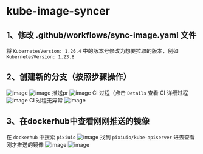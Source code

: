 # kube-image-syncer
## 1、修改 .github/workflows/sync-image.yaml 文件
将  `KubernetesVersion: 1.26.4` 中的版本号修改为想要拉取的版本，例如 ` KubernetesVersion: 1.23.8` 
## 2、创建新的分支（按照步骤操作）
![image](https://user-images.githubusercontent.com/132827062/236986745-8cc7ce86-a995-4db9-8ca4-add4707374f1.png)
![image](https://user-images.githubusercontent.com/132827062/236986958-441a2f4b-b631-4786-99d9-f1f72a647533.png)
推送pr
![image](https://user-images.githubusercontent.com/132827062/236988576-d141621d-8f82-42a1-b271-20099bdef446.png)
CI 过程（点击 `Details` 查看 CI 详细过程
![image](https://user-images.githubusercontent.com/132827062/236990461-5c15d6b9-be26-40f7-b8e8-20ab0540f6c0.png)
CI 过程无异常
![image](https://user-images.githubusercontent.com/132827062/236988927-7b4a302d-5a5f-4d3b-8159-4f180aeef0bd.png)
## 3、在dockerhub中查看刚刚推送的镜像
在 `dockerhub` 中搜索 `pixiuio` 
![image](https://user-images.githubusercontent.com/132827062/236989636-d84bd9d2-6709-4a6e-b808-7f70dd98d9de.png)
找到 `pixiuio/kube-apiserver` 进去查看刚才推送的镜像
![image](https://user-images.githubusercontent.com/132827062/236989963-8c586083-1869-40a4-9fc0-b6f6518ab729.png)
![image](https://user-images.githubusercontent.com/132827062/236990039-03d7af68-84ce-4cd8-8aec-7774cef3d5a5.png)





